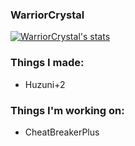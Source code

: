 ### WarriorCrystal 

[![WarriorCrystal's stats](https://github-readme-stats.vercel.app/api?username=WarriorCrystal)](https://github.com/anuraghazra/github-readme-stats)
### Things I made:
- Huzuni+2
### Things I'm working on: 
- CheatBreakerPlus
